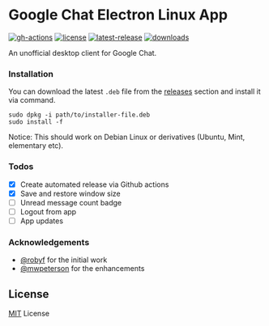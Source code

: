 # Google Chat Electron Linux App

[![gh-actions](https://github.com/ankurk91/google-chat-electron-linux/workflows/release/badge.svg)](https://github.com/ankurk91/google-chat-electron-linux/actions)
[![license](https://badgen.net/github/license/ankurk91/google-chat-electron-linux)](https://github.com/ankurk91/google-chat-electron-linux)
[![latest-release](https://badgen.net/github/release/ankurk91/google-chat-electron-linux)](https://github.com/ankurk91/google-chat-electron-linux/tags)
[![downloads](https://badgen.net/github/assets-dl/ankurk91/google-chat-electron-linux)](https://github.com/ankurk91/google-chat-electron-linux/releases)

An unofficial desktop client for Google Chat. 

### Installation
You can download the latest `.deb` file from the [releases](https://github.com/ankurk91/google-chat-electron-linux/releases) section and install it via command.
```
sudo dpkg -i path/to/installer-file.deb
sudo install -f 
```

Notice: This should work on Debian Linux or derivatives (Ubuntu, Mint, elementary etc).

### Todos
* [x] Create automated release via Github actions
* [x] Save and restore window size 
* [ ] Unread message count badge
* [ ] Logout from app
* [ ] App updates

### Acknowledgements
* [@robyf](https://github.com/robyf) for the initial work
* [@mwpeterson](https://github.com/mwpeterson) for the enhancements

## License
[MIT](LICENSE.txt) License

